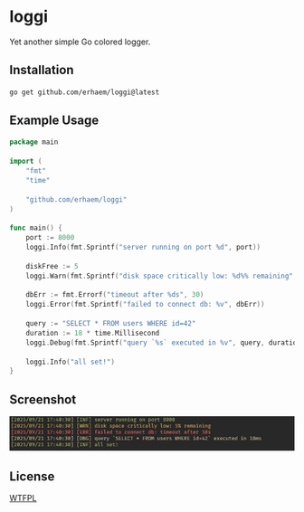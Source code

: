 # loggi

Yet another simple Go colored logger.

## Installation
```bash
go get github.com/erhaem/loggi@latest
```

## Example Usage
```go
package main

import (
	"fmt"
	"time"

	"github.com/erhaem/loggi"
)

func main() {
	port := 8000
	loggi.Info(fmt.Sprintf("server running on port %d", port))

	diskFree := 5
	loggi.Warn(fmt.Sprintf("disk space critically low: %d%% remaining", diskFree))

	dbErr := fmt.Errorf("timeout after %ds", 30)
	loggi.Error(fmt.Sprintf("failed to connect db: %v", dbErr))

	query := "SELECT * FROM users WHERE id=42"
	duration := 18 * time.Millisecond
	loggi.Debug(fmt.Sprintf("query `%s` executed in %v", query, duration))

	loggi.Info("all set!")
}
```
## Screenshot

![Example](loggi-example.jpg)

## License

[WTFPL](LICENSE)
